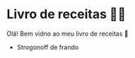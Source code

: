 # Livro de receitas :man_cook:

Olá! Bem vidno ao meu livro de receitas :wave:

-  Strogonoff de frando

  ​

